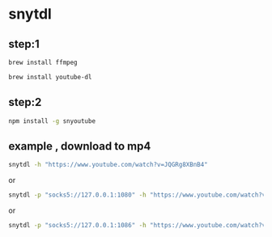 # snytdl

## step:1

```bash
brew install ffmpeg
```

```bash
brew install youtube-dl
```

## step:2

```bash
npm install -g snyoutube
```

## example ,  download to mp4

```bash
snytdl -h "https://www.youtube.com/watch?v=JQGRg8XBnB4"
```
or

```bash
snytdl -p "socks5://127.0.0.1:1080" -h "https://www.youtube.com/watch?v=JQGRg8XBnB4"
```
or

```bash
snytdl -p "socks5://127.0.0.1:1086" -h "https://www.youtube.com/watch?v=JQGRg8XBnB4"
```

